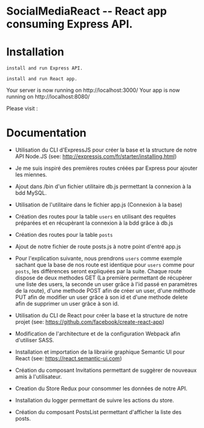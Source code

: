 SocialMediaReact -- React app consuming Express API.
=====================================

Installation
============

```
install and run Express API.
```
```
install and run React app.
```

Your server is now running on http://localhost:3000/
Your app is now running on http://localhost:8080/

Please visit :

Documentation
============

* Utilisation du CLI d'ExpressJS pour créer la base et la structure de notre API Node.JS (see: http://expressjs.com/fr/starter/installing.html)
* Je me suis inspiré des premières routes créées par Express pour ajouter les miennes.
* Ajout dans /bin d'un fichier utilitaire db.js permettant la connexion à la bdd MySQL.
* Utilisation de l'utilitaire dans le fichier app.js (Connexion à la base)
* Création des routes pour la table `users` en utilisant des requêtes préparées et en récupèrant la connexion à la bdd grâce à db.js
* Création des routes pour la table `posts`
* Ajout de notre fichier de route posts.js à notre point d'entré app.js
* Pour l'explication suivante, nous prendrons `users` comme exemple sachant que la base de nos route est identique pour `users` comme pour `posts`, les diffèrences seront expliquées par la suite. Chaque route dispose de deux methodes GET (La première permettant de récupèrer une liste des users, la seconde un user grâce à l'id passé en paramètres de la route), d'une methode POST afin de créer un user, d'une méthode PUT afin de modifier un user grâce à son id et d'une methode delete afin de supprimer un user grâce à son id.

* Utilisation du CLI de React pour créer la base et la structure de notre projet (see: https://github.com/facebook/create-react-app)
* Modification de l'architecture et de la configuration Webpack afin d'utiliser SASS.
* Installation et importation de la librairie graphique Semantic UI pour React (see: https://react.semantic-ui.com)

* Création du composant Invitations permettant de suggèrer de nouveaux amis à l'utilisateur.
* Creation du Store Redux pour consommer les données de notre API.
* Installation du logger permettant de suivre les actions du store.
* Création du composant PostsList permettant d'afficher la liste des posts.